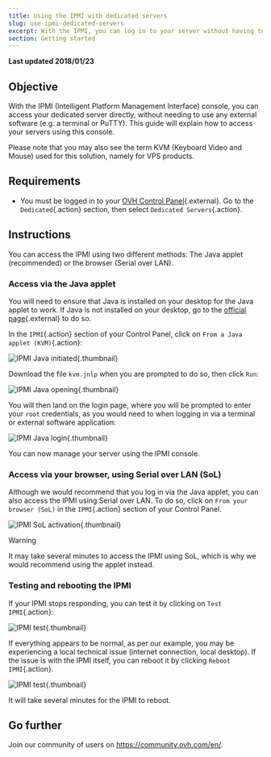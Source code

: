 ```yaml
---
title: Using the IPMI with dedicated servers
slug: use-ipmi-dedicated-servers
excerpt: With the IPMI, you can log in to your server without having to use any external software.
section: Getting started
---
```


**Last updated 2018/01/23**

## Objective

With the IPMI (Intelligent Platform Management Interface) console, you can access your dedicated server directly, without needing to use any external software (e.g. a terminal or PuTTY). This guide will explain how to access your servers using this console.

Please note that you may also see the term KVM (Keyboard Video and Mouse) used for this solution, namely for VPS products.

## Requirements

- You must be logged in to your [OVH Control Panel](https://ca.ovh.com/auth/?action=gotomanager){.external}. Go to the `Dedicated`{.action} section, then select `Dedicated Servers`{.action}.

## Instructions

You can access the IPMI using two different methods: The Java applet (recommended) or the browser (Serial over LAN).

### Access via the Java applet

You will need to ensure that Java is installed on your desktop for the Java applet to work. If Java is not installed on your desktop, go to the [official page](https://www.java.com/en/download/){.external} to do so.

In the `IPMI`{.action} section of your Control Panel, click on `From a Java applet (KVM)`{.action}:

![IPMI Java initiated](images/java_ipmi_initiate.png){.thumbnail}

Download the file `kvm.jnlp` when you are prompted to do so, then click `Run`:

![IPMI Java opening](images/java_ipmi_activation.png){.thumbnail}

You will then land on the login page, where you will be prompted to enter your `root` credentials, as you would need to when logging in via a terminal or external software application:

![IPMI Java login](images/java_ipmi_login.png){.thumbnail}

You can now manage your server using the IPMI console.

### Access via your browser, using Serial over LAN (SoL)

Although we would recommend that you log in via the Java applet, you can also access the IPMI using Serial over LAN. To do so, click on `From your browser (SoL)` in the `IPMI`{.action} section of your Control Panel.

![IPMI SoL activation](images/sol_ipmi_activation.png){.thumbnail}

> [!warning]
>
> It may take several minutes to access the IPMI using SoL, which is why we would recommend using the applet instead.
>

### Testing and rebooting the IPMI

If your IPMI stops responding, you can test it by clicking on `Test IPMI`{.action}:

![IPMI test](images/ipmi_test.png){.thumbnail}

If everything appears to be normal, as per our example, you may be experiencing a local technical issue (internet connection, local desktop). If the issue is with the IPMI itself, you can reboot it by clicking `Reboot IPMI`{.action}.

![IPMI test](images/ipmi_reboot.png){.thumbnail}

It will take several minutes for the IPMI to reboot.

## Go further

Join our community of users on <https://community.ovh.com/en/>.